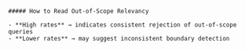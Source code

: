 
    ##### How to Read Out-of-Scope Relevancy

    - **High rates** → indicates consistent rejection of out-of-scope queries  
    - **Lower rates** → may suggest inconsistent boundary detection  
    